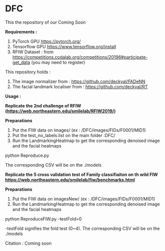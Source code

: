 # DFC
This the repository of our Coming Soon

<b>Requirements : </b>
1. PyTorch GPU  https://pytorch.org/
2. Tensorflow GPU https://www.tensorflow.org/install
3. RFIW Dataset : from https://competitions.codalab.org/competitions/20196#participate-get_data (you may need to register)
  
This repository holds : 
1. The image normalizer from : https://github.com/deckyal/FADeNN
2. The facial landmark localiser from : https://github.com/deckyal/RT

<b>Usage : </b>

<b>Replicate the 2nd challenge of RFIW (https://web.northeastern.edu/smilelab/RFIW2019/) </b>

<b>Preparations</b>

1. Put the FIW data on images/ (ex : /DFC/images/FIDs/F0001/MID1)
2. Put the test_no_labels.list on the main folder :DFC/ 
3. Run the LandmarkingHeatmap to get the corresponding denoised image and the facial heatmaps
  
python Reproduce.py 

The corresponding CSV will be on the ./models

<b>Replicate the 5 cross validation test of Family classifiaiton on th wild FIW https://web.northeastern.edu/smilelab/fiw/benchmarks.html </b>
  
<b>Preparations</b>

1. Put the FIW data on imagesNew/ (ex : /DFC/images/FIDs/F0001/MID1)
2. Run the LandmarkingHeatmap to get the corresponding denoised image and the facial heatmaps
  
python ReproduceFIW.py -testFold=0

-testFold signifies the fold test (0~4). The corresponding CSV will be on the ./models

Citation : 
Coming soon
